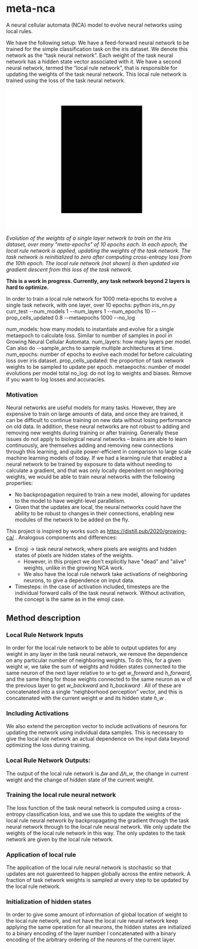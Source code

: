 # meta-nca
A neural cellular automata (NCA) model to evolve neural networks using local rules.

We have the following setup:
We have a feed-forward neural network to be trained for the simple classification task on the iris dataset.
We denote this network as the “task neural network”. Each weight of the
task neural network has a hidden state vector associated with it. We have a
second neural network, termed the ”local rule network”, that is responsible
for updating the weights of the task neural network. This local rule network is trained using the loss of the task neural network.

![](https://github.com/nowittynamesleft/meta-nca/blob/multiarchitecture/visualizations/combined_single_layer_all_metaepochs_no_activation.gif)

<em>Evolution of the weights of a single layer network to train on the Iris dataset, over many "meta-epochs" of 10 epochs each. In each epoch, the local rule network is applied, updating the weights of the task network. The task network is reinitialized to zero after computing cross-entropy loss from the 10th epoch. The local rule network (not shown) is then updated via gradient descent from this loss of the task network. </em>

<b>This is a work in progress. Currently, any task network beyond 2 layers is hard to optimize.</b>

In order to train a local rule network for 1000 meta-epochs to evolve a single task network, with one layer, over 10 epochs:
python iris_nn.py curr_test --num_models 1 --num_layers 1 --num_epochs 10 --prop_cells_updated 0.8 --metaepochs 1000 --no_log

num_models: how many models to instantiate and evolve for a single metaepoch to calculate loss. Similar to number of samples in pool in Growing Neural Cellular Automata.
num_layers: how many layers per model. Can also do --sample_archs to sample multiple architectures at time.
num_epochs: number of epochs to evolve each model for before calculating loss over iris dataset.
prop_cells_updated: the proportion of task network weights to be sampled to update per epoch.
metaepochs: number of model evolutions per model total
no_log: do not log to weights and biases. Remove if you want to log losses and accuracies.

### Motivation
Neural networks are useful models for many tasks. However, they
are expensive to train on large amounts of data, and once they are
trained, it can be difficult to continue training on new data without
losing performance on old data. In addition, these neural networks
are not robust to adding and removing new weights during training
or after training. Generally these issues do not apply to biological
neural networks – brains are able to learn continuously, are themselves
adding and removing new connections through this learning, and quite
power-efficient in comparison to large scale machine learning models
of today. If we had a learning rule that enabled a neural network to be
trained by exposure to data without needing to calculate a gradient,
and that was only locally dependent on neighboring weights, we would
be able to train neural networks with the following properties:
- No backpropagation required to train a new model, 
allowing for updates to the model to have weight-level parallelism.
- Given that the updates are local, the neural networks could have
the ability to be robust to changes in their connections, enabling new modules of the
network to be added on the fly.

This project is inspired by works such as https://distill.pub/2020/growing-ca/ . Analogous components and differences:
- Emoji -> task neural network, where pixels are weights and hidden states of pixels are hidden states of the weights.
  - However, in this project we don't explicitly have "dead" and "alive" weights, unlike in the growing NCA work.
  - We also have the local rule network take activations of neighboring neurons, to give a dependence on input data.
- Timesteps: in the case of activation included, timesteps are the individual forward calls of the task neural network. Without activation, the concept is the same as in the emoji case.

## Method description

### Local Rule Network Inputs
In order for the local rule network to be able to output updates for any weight in any layer in the task neural network,
we remove the dependence on any particular number of neighboring weights.
To do this, for a given weight <em>w</em>, we take the sum of weights and hidden
states connected to the same neuron of the next layer relative to <em>w</em> to get
<em>w_forward</em> and <em>h_forward</em>, and the same thing for those weights connected to the
same neuron as w of the previous layer to get <em>w_backward</em> and <em>h_backward</em> . All of
these are concatenated into a single “neighborhood perception” vector, and
this is concatenated with the current weight <em>w</em> and its hidden state <em>h_w</em> .

### Including Activations
We also extend the perception vector to include activations of neurons for updating the network using individual data samples.
This is necessary to give the local rule network an actual dependence on the input data beyond optimizing the loss during training. 

### Local Rule Network Outputs: 
The output of the local rule network
is <em>∆w</em> and <em>∆h_w</em>, the change in current weight and the change of hidden state
of the current weight.

### Training the local rule neural network 
The loss function of the task neural
network is computed using a cross-entropy classification loss, and we use this
to update the weights of the local rule neural network by backpropagating
the gradient through the task neural network through to the local rule neural
network. We only update the weights of the local rule network in this way.
The only updates to the task network are given by the local rule network.

### Application of local rule
The application of the local rule neural network is stochastic so that updates are not guarenteed to happen globally
across the entire network. A fraction of task network weights is sampled at
every step to be updated by the local rule network.

### Initialization of hidden states
In order to give some amount of information of global location of weight to the local rule network, and not have
the local rule neural network keep applying the same operation for all neurons, the
hidden states are initialized to a binary encoding of the layer number <em>l</em> 
concatenated with a binary encoding of the arbitrary ordering of the neurons 
of the current layer.

